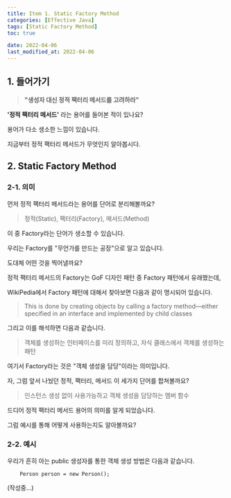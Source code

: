 ```yaml
---
title: Item 1. Static Factory Method
categories: [Effective Java]
tags: [Static Factory Method]
toc: true

date: 2022-04-06
last_modified_at: 2022-04-06
---
```


## 1. 들어가기

> **"생성자 대신 정적 팩터리 메서드를 고려하라"**

**'정적 팩터리 메서드'** 라는 용어를 들어본 적이 있나요?

용어가 다소 생소한 느낌이 있습니다.

지금부터 정적 팩터리 메서드가 무엇인지 알아봅시다.

## 2. Static Factory Method

### 2-1. 의미

먼저 정적 팩터리 메서드라는 용어를 단어로 분리해볼까요?

> 정적(Static), 팩터리(Factory), 메서드(Method)

이 중 Factory라는 단어가 생소할 수 있습니다.

우리는 Factory를 "무언가를 만드는 공장"으로 알고 있습니다.

도대체 어떤 것을 찍어낼까요?

정적 팩터리 메서드의 Factory는 GoF 디자인 패턴 중 Factory 패턴에서 유래했는데,

WikiPedia에서 Factory 패턴에 대해서 찾아보면 다음과 같이 명시되어 있습니다.

> This is done by creating objects by calling a factory method—either specified in an interface and implemented by child classes

그리고 이를 해석하면 다음과 같습니다.

> 객체를 생성하는 인터페이스를 미리 정의하고, 자식 클래스에서 객체를 생성하는 패턴

여기서 Factory라는 것은 "객체 생성을 담당"이라는 의미입니다.

자, 그럼 앞서 나눴던 정적, 팩터리, 메서드 이 세가지 단어를 합쳐볼까요?

> 인스턴스 생성 없이 사용가능하고 객체 생성을 담당하는 멤버 함수

드디어 정적 팩터리 메서드 용어의 의미를 알게 되었습니다.

그럼 예시를 통해 어떻게 사용하는지도 알아볼까요?

### 2-2. 예시

우리가 흔히 아는 public 생성자를 통한 객체 생성 방법은 다음과 같습니다.

```
    Person person = new Person();
```

(작성중...)
